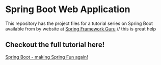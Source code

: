 # Spring Boot Web Application
This repository has the project files for a tutorial series on Spring Boot available from by website at [Spring Framework Guru](https://springframework.guru)  // this is great help

## Checkout the full tutorial here!
[Spring Boot - making Spring Fun again!](https://springframework.guru/spring-boot-web-application-part-1-spring-initializr/)
